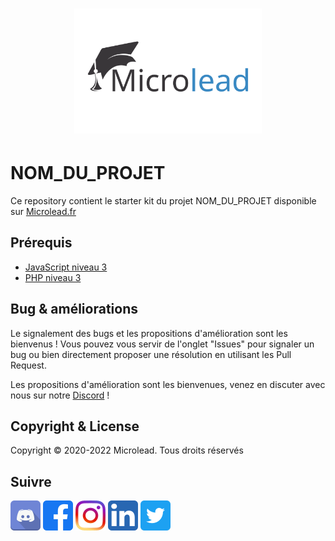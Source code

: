 [<h1 align="center"><img src="assets/LOGO-FINAL-V2.svg" alt="Microlead" width="300" /></h1>](https://microlead.fr/)

# NOM_DU_PROJET
Ce repository contient le starter kit du projet NOM_DU_PROJET disponible sur [Microlead.fr](LIEN_DU_PROJET)

## Prérequis
- [JavaScript niveau 3](LIEN_DE_LECHELLE_PUBLIQUE)
- [PHP niveau 3](LIEN_DE_LECHELLE_PUBLIQUE)

## Bug & améliorations

Le signalement des bugs et les propositions d'amélioration sont les bienvenus ! Vous pouvez vous servir de l'onglet "Issues" pour signaler un bug ou bien directement proposer une résolution en utilisant les Pull Request.

Les propositions d'amélioration sont les bienvenues, venez en discuter avec nous sur notre [Discord](https://discord.gg/skkDr3STAw) !


## Copyright & License

Copyright © 2020-2022 Microlead. Tous droits réservés

## Suivre
[<img src="https://github.com/Microleadoff/Microleadoff/blob/main/assets/discord.png">](https://discord.gg/skkDr3STAw)
[<img src="https://github.com/Microleadoff/Microleadoff/blob/main/assets/facebook.png">](https://www.facebook.com/Microleadoff)
[<img src="https://github.com/Microleadoff/Microleadoff/blob/main/assets/insta.png">](https://www.instagram.com/microlead_off/)
[<img src="https://github.com/Microleadoff/Microleadoff/blob/main/assets/linkedin.png">](https://www.linkedin.com/company/microleadoff)
[<img src="https://github.com/Microleadoff/Microleadoff/blob/main/assets/twitter.png">](https://twitter.com/Microlead_off)
